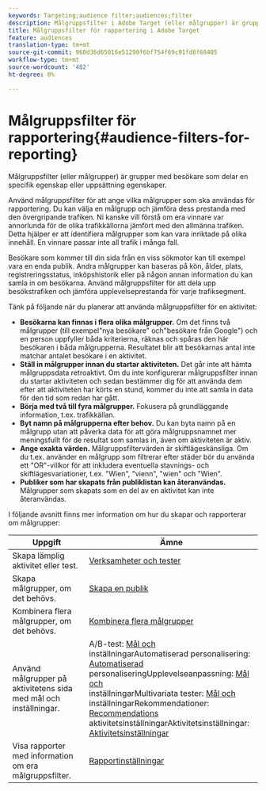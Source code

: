 ```yaml
---
keywords: Targeting;audience filter;audiences;filter
description: Målgruppsfilter i Adobe Target (eller målgrupper) är grupper med besökare som delar en viss egenskap eller uppsättning egenskaper.
title: Målgruppsfilter för rapportering i Adobe Target
feature: audiences
translation-type: tm+mt
source-git-commit: 968d36d65016e51290f6bf754f69c91fd8f68405
workflow-type: tm+mt
source-wordcount: '482'
ht-degree: 0%

---
```



# Målgruppsfilter för rapportering{#audience-filters-for-reporting}

Målgruppsfilter (eller målgrupper) är grupper med besökare som delar en specifik egenskap eller uppsättning egenskaper.

Använd målgruppsfilter för att ange vilka målgrupper som ska användas för rapportering. Du kan välja en målgrupp och jämföra dess prestanda med den övergripande trafiken. Ni kanske vill förstå om era vinnare var annorlunda för de olika trafikkällorna jämfört med den allmänna trafiken. Detta hjälper er att identifiera målgrupper som kan vara inriktade på olika innehåll. En vinnare passar inte all trafik i många fall.

Besökare som kommer till din sida från en viss sökmotor kan till exempel vara en enda publik. Andra målgrupper kan baseras på kön, ålder, plats, registreringsstatus, inköpshistorik eller på någon annan information du kan samla in om besökarna. Använd målgruppsfilter för att dela upp besökstrafiken och jämföra upplevelseprestanda för varje trafiksegment.

Tänk på följande när du planerar att använda målgruppsfilter för en aktivitet:

* **Besökarna kan finnas i flera olika målgrupper.** Om det finns två målgrupper (till exempel&quot;nya besökare&quot; och&quot;besökare från Google&quot;) och en person uppfyller båda kriterierna, räknas och spåras den här besökaren i båda målgrupperna. Resultatet blir att besökarnas antal inte matchar antalet besökare i en aktivitet.
* **Ställ in målgrupper innan du startar aktiviteten.** Det går inte att hämta målgruppsdata retroaktivt. Om du inte konfigurerar målgruppsfilter innan du startar aktiviteten och sedan bestämmer dig för att använda dem efter att aktiviteten har körts en stund, kommer du inte att samla in data för den tid som redan har gått.
* **Börja med två till fyra målgrupper.** Fokusera på grundläggande information, t.ex. trafikkällan.
* **Byt namn på målgrupperna efter behov.** Du kan byta namn på en målgrupp utan att påverka data för att göra målgruppsnamnet mer meningsfullt för de resultat som samlas in, även om aktiviteten är aktiv.
* **Ange exakta värden.** Målgruppsfiltervärden är skiftlägeskänsliga. Om du t.ex. använder en målgrupp som filtrerar efter städer bör du använda ett &quot;OR&quot;-villkor för att inkludera eventuella stavnings- och skiftlägesvariationer, t.ex. &quot;Wien&quot;, &quot;vienn&quot;, &quot;wien&quot; och &quot;Wien&quot;.
* **Publiker som har skapats från publiklistan kan återanvändas.** Målgrupper som skapats som en del av en aktivitet kan inte återanvändas.

I följande avsnitt finns mer information om hur du skapar och rapporterar om målgrupper:

| Uppgift | Ämne |
|--- |--- |
| Skapa lämplig aktivitet eller test. | [Verksamheter och tester](/help/c-intro/target-key-concepts.md) |
| Skapa målgrupper, om det behövs. | [Skapa en publik](/help/c-target/c-audiences/create-audience.md) |
| Kombinera flera målgrupper, om det behövs. | [Kombinera flera målgrupper](/help/c-target/combining-multiple-audiences.md) |
| Använd målgrupper på aktivitetens sida med mål och inställningar. | A/B-test: [Mål och](/help/c-activities/t-test-ab/t-test-create-ab/ab-goals-and-settings.md)<br>inställningarAutomatiserad personalisering:  [Automatiserad](/help/c-activities/t-automated-personalization/automated-personalization.md)<br>personaliseringUpplevelseanpassning: [Mål och](/help/c-activities/t-experience-target/t-xt-create/xt-goals-and-settings.md)<br>inställningarMultivariata tester:  [Mål och](/help/c-activities/c-multivariate-testing/t-create-multivariate-test/goals-and-settings.md)<br>inställningarRekommendationer: [Recommendations](/help/c-recommendations/t-create-recs-activity/recs-activity-settings.md)<br>aktivitetsinställningarAktivitetsinställningar: [Aktivitetsinställningar](/help/c-activities/activity-settings.md) |
| Visa rapporter med information om era målgruppsfilter. | [Rapportinställningar](/help/c-reports/c-report-settings/report-settings.md) |

